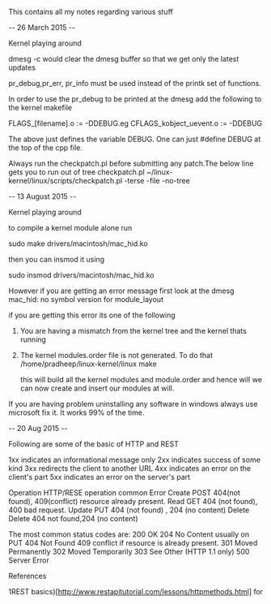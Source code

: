 
This contains all my notes regarding various stuff


-- 26 March 2015 --

Kernel playing around 

dmesg -c would clear the dmesg buffer so that we get only the latest updates

pr_debug,pr_err, pr_info must be used instead of the printk set of functions.

In order to use the pr_debug to be printed at the dmesg add the following to the kernel makefile 

FLAGS_[filename].o := -DDEBUG.eg CFLAGS_kobject_uevent.o := -DDEBUG

The above just defines the variable DEBUG. One can just #define DEBUG at the top of the cpp file.

Always run the checkpatch.pl before submitting any patch.The below line gets you to run out of tree checkpatch.pl
~/linux-kernel/linux/scripts/checkpatch.pl -terse -file -no-tree

-- 13 August 2015 --

Kernel playing around

to compile a kernel module alone run 

sudo make drivers/macintosh/mac_hid.ko

then you can insmod it using 

sudo insmod drivers/macintosh/mac_hid.ko 

However if you are getting an error message first look at the dmesg 
mac_hid: no symbol version for module_layout

if you are getting this error its one of the following
  1. You are having a mismatch from the kernel tree and the kernel thats running
  2. The kernel modules.order file is not generated. To do that 
  		 /home/pradheep/linux-kernel/linux make 

  		this will build all the kernel modules and module.order and hence will we can now create and insert our modules at will.

If you are having problem uninstalling any software in windows always use microsoft fix it. It works 99% of the time.

-- 20 Aug 2015 --

Following are some of the basic of HTTP and REST


1xx indicates an informational message only
2xx indicates success of some kind
3xx redirects the client to another URL
4xx indicates an error on the client's part
5xx indicates an error on the server's part

Operation       HTTP/RESE operation    common Error
Create           POST                   404(not found), 409(conflict) resource already present.
Read             GET					404 (not found), 400 bad request.
Update           PUT					404 (not found) , 204 (no content) 
Delete           Delete					404 not found,204 (no content)



The most common status codes are:
200 OK
204 No Content usually on PUT
404 Not Found
409 conflict if resource is already present.
301 Moved Permanently 
302 Moved Temporarily 
303 See Other (HTTP 1.1 only)
500 Server Error

References

1REST basics)[http://www.restapitutorial.com/lessons/httpmethods.html] for 

